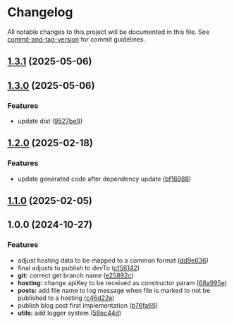 # Changelog

All notable changes to this project will be documented in this file. See [commit-and-tag-version](https://github.com/absolute-version/commit-and-tag-version) for commit guidelines.

## [1.3.1](https://github.com/trystan2k/publish-blog-post/compare/v1.3.0...v1.3.1) (2025-05-06)

## [1.3.0](https://github.com/trystan2k/publish-blog-post/compare/v1.2.0...v1.3.0) (2025-05-06)


### Features

* update dist ([9527be9](https://github.com/trystan2k/publish-blog-post/commit/9527be9f43c02bb0294974c70ed51cd95347ae8c))

## [1.2.0](https://github.com/trystan2k/publish-blog-post/compare/v1.1.0...v1.2.0) (2025-02-18)


### Features

* update generated code after dependency update ([bf16988](https://github.com/trystan2k/publish-blog-post/commit/bf169888e209565996f17e37967007cb951123e7))

## [1.1.0](https://github.com/trystan2k/publish-blog-post/compare/v1.0.0...v1.1.0) (2025-02-05)

## 1.0.0 (2024-10-27)


### Features

* adjust hosting data to be mapped to a common format ([dd9e636](https://github.com/trystan2k/publish-blog-post/commit/dd9e6368ae1b3521004e4963e82df3395aff0f50))
* final adjusts to publish to devTo ([cf56142](https://github.com/trystan2k/publish-blog-post/commit/cf561424c98c6116033fd1a7bfd16b76f5674760))
* **git:** correct get branch name ([e25892c](https://github.com/trystan2k/publish-blog-post/commit/e25892c907468df88a5b3d56f81818d3082ac7e1))
* **hosting:** change apiKey to be received as constructor param ([68a995e](https://github.com/trystan2k/publish-blog-post/commit/68a995eec7fe287a8735f490212457f94e02c3b2))
* **posts:** add file name to log message when file is marked to not be published to a hosting ([c46d22e](https://github.com/trystan2k/publish-blog-post/commit/c46d22e69b2340ee628b99f3209823b525c34931))
* publish blog post first implementation ([b76fa65](https://github.com/trystan2k/publish-blog-post/commit/b76fa650ec99684bdcf99d54c81ec20426b751c6))
* **utils:** add logger system ([58ec44d](https://github.com/trystan2k/publish-blog-post/commit/58ec44dfa008cd16c9ca47881f20f3fd30f53a0d))

